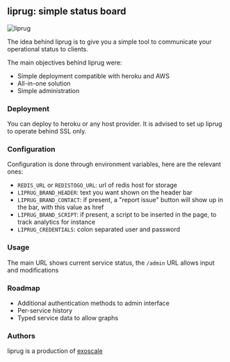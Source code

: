 liprug: simple status board
----------------------------

![liprug](http://i.imgur.com/nI9l58i.png)

The idea behind liprug is to give you a simple tool
to communicate your operational status to clients.

The main objectives behind liprug were:

* Simple deployment compatible with heroku and AWS
* All-in-one solution
* Simple administration

### Deployment

You can deploy to heroku or any host provider. It is advised to set up liprug to operate
behind SSL only.

### Configuration

Configuration is done through environment variables, here are the relevant ones:

* `REDIS_URL` or `REDISTOGO_URL`: url of redis host for storage
* `LIPRUG_BRAND_HEADER`: text you want shown on the header bar
* `LIPRUG_BRAND_CONTACT`: if present, a "report issue" button will show up in the bar, with this value as href
* `LIPRUG_BRAND_SCRIPT`: if present, a script to be inserted in the page, to track analytics for instance
* `LIPRUG_CREDENTIALS`: colon separated user and password

### Usage

The main URL shows current service status, the `/admin` URL allows input and modifications

### Roadmap

* Additional authentication methods to admin interface
* Per-service history
* Typed service data to allow graphs

### Authors

liprug is a production of [exoscale](https://exoscale.ch)
